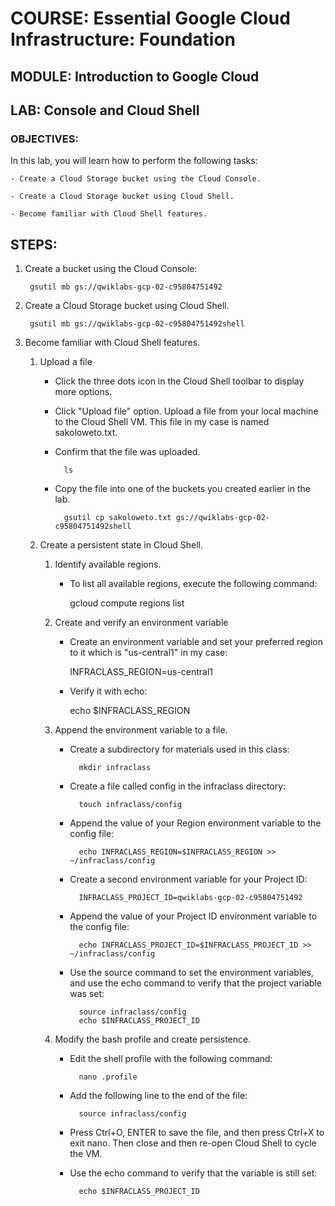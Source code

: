 # COURSE: Essential Google Cloud Infrastructure: Foundation

## MODULE: Introduction to Google Cloud
## LAB: Console and Cloud Shell



### OBJECTIVES:

In this lab, you will learn how to perform the following tasks:

    - Create a Cloud Storage bucket using the Cloud Console.

    - Create a Cloud Storage bucket using Cloud Shell.

    - Become familiar with Cloud Shell features.

## STEPS:

1. Create a bucket using the Cloud Console:

        gsutil mb gs://qwiklabs-gcp-02-c95804751492

2. Create a Cloud Storage bucket using Cloud Shell.

        gsutil mb gs://qwiklabs-gcp-02-c95804751492shell

3. Become familiar with Cloud Shell features.

    1. Upload a file

        - Click the three dots icon in the Cloud Shell toolbar to display more options.

        - Click "Upload file" option. Upload a file from your local machine to the Cloud Shell VM. This file in my case is named sakoloweto.txt.

        - Confirm that the file was uploaded.

                ls

        - Copy the file into one of the buckets you created earlier in the lab.

                gsutil cp sakoloweto.txt gs://qwiklabs-gcp-02-c95804751492shell

    2. Create a persistent state in Cloud Shell.

        1. Identify available regions.

            - To list all available regions, execute the following command:

                gcloud compute regions list

        2. Create and verify an environment variable

            - Create an environment variable and set your preferred region to it which is "us-central1" in my case:
                
                INFRACLASS_REGION=us-central1

            - Verify it with echo:

                echo $INFRACLASS_REGION

        3. Append the environment variable to a file.

            - Create a subdirectory for materials used in this class:

                    mkdir infraclass

            - Create a file called config in the infraclass directory:

                    touch infraclass/config

            - Append the value of your Region environment variable to the config file:

                    echo INFRACLASS_REGION=$INFRACLASS_REGION >> ~/infraclass/config
        
            - Create a second environment variable for your Project ID:

                    INFRACLASS_PROJECT_ID=qwiklabs-gcp-02-c95804751492

            - Append the value of your Project ID environment variable to the config file:

                    echo INFRACLASS_PROJECT_ID=$INFRACLASS_PROJECT_ID >> ~/infraclass/config

            - Use the source command to set the environment variables, and use the echo command to verify that the project variable was set:

                    source infraclass/config
                    echo $INFRACLASS_PROJECT_ID

        4. Modify the bash profile and create persistence.

            - Edit the shell profile with the following command:

                    nano .profile

            - Add the following line to the end of the file:

                    source infraclass/config

            - Press Ctrl+O, ENTER to save the file, and then press Ctrl+X to exit nano. Then close and then re-open Cloud Shell to cycle the VM.

            - Use the echo command to verify that the variable is still set:

                    echo $INFRACLASS_PROJECT_ID